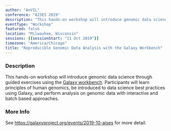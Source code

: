 ```yaml
---
author: "AnVIL"
conference: "AISES 2019"
description: "This hands-on workshop will introduce genomic data science through guided exercises using the Galaxy workbench (<https://galaxyproject.org>)"
eventType: "Workshop"
featured: false
location: "Milwaukee, Wisconsin"
sessions: [{sessionStart: "11 Oct 2019"}]
timezone: "America/Chicago"
title: "Reproducible Genomic Data Analysis with the Galaxy Workbench"
---
```


<event-hero></event-hero>

### Description
This hands-on workshop will introduce genomic data science through guided exercises using the [Galaxy workbench](<https://galaxyproject.org>). Participants will learn principles of human genomics, be introduced to data science best practices using Galaxy, and perform analysis on genomic data with interactive and batch based approaches.

### More Info
See https://galaxyproject.org/events/2019-10-aises for more detail.
